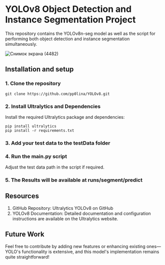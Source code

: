# YOLOv8 Object Detection and Instance Segmentation Project

This repository contains the YOLOv8n-seg model as well as the script for performing both object detection and instance segmentation simultaneously.

![Снимок экрана (4482)](https://github.com/user-attachments/assets/7ad417ad-ae0a-4efc-b8c8-2ed7e7c8b346)



## Installation and setup

### 1. Clone the repository

```
git clone https://github.com/pp0lina/YOLOv8.git
```

### 2. Install Ultralytics and Dependencies
Install the required Ultralytics package and dependencies:

```
pip install ultralytics
pip install -r requirements.txt
```

### 3. Add your test data to the testData folder

### 4. Run the main.py script
Adjust the test data path in the script if required.

### 5. The Results will be available at runs/segment/predict


## Resources

1. GitHub Repository: Ultralytics YOLOv8 on GitHub
2. YOLOv8 Documentation: Detailed documentation and configuration instructions are available on the Ultralytics website.


## Future Work

Feel free to contribute by adding new features or enhancing existing ones—YOLO's functionality is extensive, and this model's implementation remains quite straightforward!

